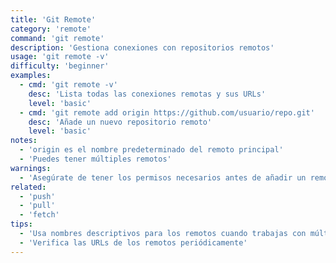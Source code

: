 ```yaml
---
title: 'Git Remote'
category: 'remote'
command: 'git remote'
description: 'Gestiona conexiones con repositorios remotos'
usage: 'git remote -v'
difficulty: 'beginner'
examples:
  - cmd: 'git remote -v'
    desc: 'Lista todas las conexiones remotas y sus URLs'
    level: 'basic'
  - cmd: 'git remote add origin https://github.com/usuario/repo.git'
    desc: 'Añade un nuevo repositorio remoto'
    level: 'basic'
notes:
  - 'origin es el nombre predeterminado del remoto principal'
  - 'Puedes tener múltiples remotos'
warnings:
  - 'Asegúrate de tener los permisos necesarios antes de añadir un remoto'
related:
  - 'push'
  - 'pull'
  - 'fetch'
tips:
  - 'Usa nombres descriptivos para los remotos cuando trabajas con múltiples fuentes'
  - 'Verifica las URLs de los remotos periódicamente'
---
```

